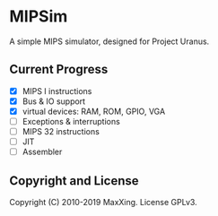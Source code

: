 # MIPSim

A simple MIPS simulator, designed for Project Uranus.

## Current Progress

- [x] MIPS I instructions
- [x] Bus & IO support
- [x] virtual devices: RAM, ROM, GPIO, VGA
- [ ] Exceptions & interruptions
- [ ] MIPS 32 instructions
- [ ] JIT
- [ ] Assembler

## Copyright and License

Copyright (C) 2010-2019 MaxXing. License GPLv3.
